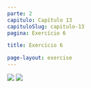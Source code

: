 ```yaml
---
parte: 2
capitulo: Capítulo 13
capituloSlug: capitulo-13
pagina: Exercício 6

title: Exercício 6

page-layout: exercise
---
```


<img src="{{site.baseurl}}/assets/graphics/content/2_6_1_6_1.png"/>
<img src="{{site.baseurl}}/assets/graphics/content/2_6_1_6_2.png"/>